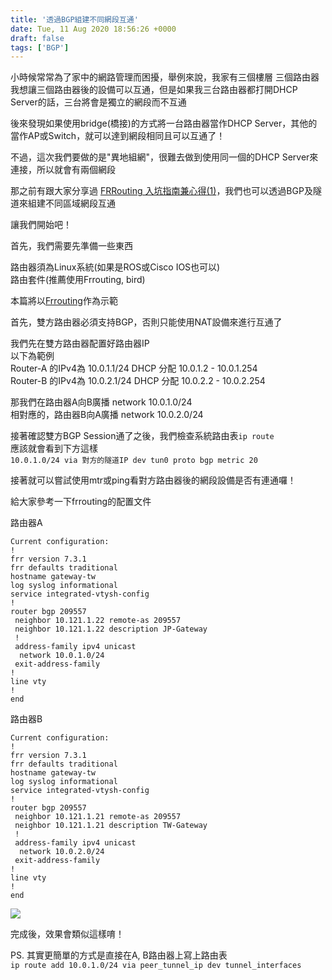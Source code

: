 ```yaml
---
title: '透過BGP組建不同網段互通'
date: Tue, 11 Aug 2020 18:56:26 +0000
draft: false
tags: ['BGP']
---
```


小時候常常為了家中的網路管理而困擾，舉例來說，我家有三個樓層 三個路由器  
我想讓三個路由器後的設備可以互通，但是如果我三台路由器都打開DHCP Server的話，三台將會是獨立的網段而不互通

後來發現如果使用bridge(橋接)的方式將一台路由器當作DHCP Server，其他的當作AP或Switch，就可以達到網段相同且可以互通了！

不過，這次我們要做的是"異地組網"，很難去做到使用同一個的DHCP Server來連接，所以就會有兩個網段

那之前有跟大家分享過 [FRRouting 入坑指南兼心得(1)](https://blog.steveyi.net/frrouting-install/)，我們也可以透過BGP及隧道來組建不同區域網段互通

讓我們開始吧！

首先，我們需要先準備一些東西

路由器須為Linux系統(如果是ROS或Cisco IOS也可以)  
路由套件(推薦使用Frrouting, bird)

本篇將以[Frrouting](https://frrouting.org/)作為示範

首先，雙方路由器必須支持BGP，否則只能使用NAT設備來進行互通了

我們先在雙方路由器配置好路由器IP  
以下為範例  
Router-A 的IPv4為 10.0.1.1/24 DHCP 分配 10.0.1.2 - 10.0.1.254  
Router-B 的IPv4為 10.0.2.1/24 DHCP 分配 10.0.2.2 - 10.0.2.254

那我們在路由器A向B廣播 network 10.0.1.0/24  
相對應的，路由器B向A廣播 network 10.0.2.0/24

接著確認雙方BGP Session通了之後，我們檢查系統路由表`ip route`  
應該就會看到下方這樣  
`10.0.1.0/24 via 對方的隧道IP dev tun0 proto bgp metric 20 `

接著就可以嘗試使用mtr或ping看對方路由器後的網段設備是否有連通囉！

給大家參考一下frrouting的配置文件

路由器A

```
Current configuration:
!
frr version 7.3.1
frr defaults traditional
hostname gateway-tw
log syslog informational
service integrated-vtysh-config
!
router bgp 209557
 neighbor 10.121.1.22 remote-as 209557
 neighbor 10.121.1.22 description JP-Gateway
 !
 address-family ipv4 unicast
  network 10.0.1.0/24
 exit-address-family
!
line vty
!
end
```

路由器B

```
Current configuration:
!
frr version 7.3.1
frr defaults traditional
hostname gateway-tw
log syslog informational
service integrated-vtysh-config
!
router bgp 209557
 neighbor 10.121.1.21 remote-as 209557
 neighbor 10.121.1.21 description TW-Gateway
 !
 address-family ipv4 unicast
  network 10.0.2.0/24
 exit-address-family
!
line vty
!
end
```

![](https://static.yiy.tw/media/blog/2020081118552052.png)

完成後，效果會類似這樣唷！

PS. 其實更簡單的方式是直接在A, B路由器上寫上路由表  
`ip route add 10.0.1.0/24 via peer_tunnel_ip dev tunnel_interfaces`
